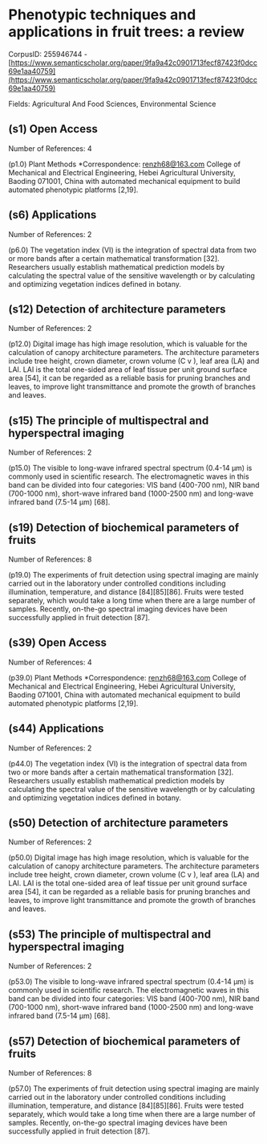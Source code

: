 # Phenotypic techniques and applications in fruit trees: a review

CorpusID: 255946744 - [https://www.semanticscholar.org/paper/9fa9a42c0901713fecf87423f0dcc69e1aa40759](https://www.semanticscholar.org/paper/9fa9a42c0901713fecf87423f0dcc69e1aa40759)

Fields: Agricultural And Food Sciences, Environmental Science

## (s1) Open Access
Number of References: 4

(p1.0) Plant Methods *Correspondence: renzh68@163.com College of Mechanical and Electrical Engineering, Hebei Agricultural University, Baoding 071001, China with automated mechanical equipment to build automated phenotypic platforms [2,19].
## (s6) Applications
Number of References: 2

(p6.0) The vegetation index (VI) is the integration of spectral data from two or more bands after a certain mathematical transformation [32]. Researchers usually establish mathematical prediction models by calculating the spectral value of the sensitive wavelength or by calculating and optimizing vegetation indices defined in botany.
## (s12) Detection of architecture parameters
Number of References: 2

(p12.0) Digital image has high image resolution, which is valuable for the calculation of canopy architecture parameters. The architecture parameters include tree height, crown diameter, crown volume (C v ), leaf area (LA) and LAI. LAI is the total one-sided area of leaf tissue per unit ground surface area [54], it can be regarded as a reliable basis for pruning branches and leaves, to improve light transmittance and promote the growth of branches and leaves.
## (s15) The principle of multispectral and hyperspectral imaging
Number of References: 2

(p15.0) The visible to long-wave infrared spectral spectrum (0.4-14 µm) is commonly used in scientific research. The electromagnetic waves in this band can be divided into four categories: VIS band (400-700 nm), NIR band (700-1000 nm), short-wave infrared band (1000-2500 nm) and long-wave infrared band (7.5-14 µm) [68].
## (s19) Detection of biochemical parameters of fruits
Number of References: 8

(p19.0) The experiments of fruit detection using spectral imaging are mainly carried out in the laboratory under controlled conditions including illumination, temperature, and distance [84][85][86]. Fruits were tested separately, which would take a long time when there are a large number of samples. Recently, on-the-go spectral imaging devices have been successfully applied in fruit detection [87].
## (s39) Open Access
Number of References: 4

(p39.0) Plant Methods *Correspondence: renzh68@163.com College of Mechanical and Electrical Engineering, Hebei Agricultural University, Baoding 071001, China with automated mechanical equipment to build automated phenotypic platforms [2,19].
## (s44) Applications
Number of References: 2

(p44.0) The vegetation index (VI) is the integration of spectral data from two or more bands after a certain mathematical transformation [32]. Researchers usually establish mathematical prediction models by calculating the spectral value of the sensitive wavelength or by calculating and optimizing vegetation indices defined in botany.
## (s50) Detection of architecture parameters
Number of References: 2

(p50.0) Digital image has high image resolution, which is valuable for the calculation of canopy architecture parameters. The architecture parameters include tree height, crown diameter, crown volume (C v ), leaf area (LA) and LAI. LAI is the total one-sided area of leaf tissue per unit ground surface area [54], it can be regarded as a reliable basis for pruning branches and leaves, to improve light transmittance and promote the growth of branches and leaves.
## (s53) The principle of multispectral and hyperspectral imaging
Number of References: 2

(p53.0) The visible to long-wave infrared spectral spectrum (0.4-14 µm) is commonly used in scientific research. The electromagnetic waves in this band can be divided into four categories: VIS band (400-700 nm), NIR band (700-1000 nm), short-wave infrared band (1000-2500 nm) and long-wave infrared band (7.5-14 µm) [68].
## (s57) Detection of biochemical parameters of fruits
Number of References: 8

(p57.0) The experiments of fruit detection using spectral imaging are mainly carried out in the laboratory under controlled conditions including illumination, temperature, and distance [84][85][86]. Fruits were tested separately, which would take a long time when there are a large number of samples. Recently, on-the-go spectral imaging devices have been successfully applied in fruit detection [87].
